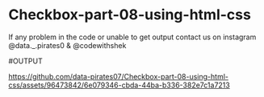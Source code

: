 # Checkbox-part-08-using-html-css

If any problem in the code or unable to get output contact us on instagram @data._.pirates0 & @codewithshek

#OUTPUT

https://github.com/data-pirates07/Checkbox-part-08-using-html-css/assets/96473842/6e079346-cbda-44ba-b336-382e7c1a7213
